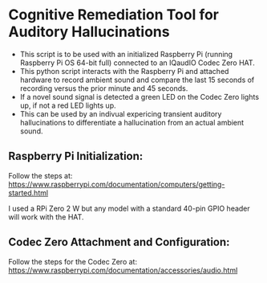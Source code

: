 # Cognitive Remediation Tool for Auditory Hallucinations

- This script is to be used with an initialized Raspberry Pi (running Raspberry Pi OS 64-bit full) connected to an IQaudIO Codec Zero HAT.
- This python script interacts with the Raspberry Pi and attached hardware to record ambient sound and compare the last 15 seconds of recording versus the prior minute and 45 seconds.
- If a novel sound signal is detected a green LED on the Codec Zero lights up, if not a red LED lights up.
- This can be used by an indivual expericing transient auditory hallucinations to differentiate a hallucination from an actual ambient sound.

##  Raspberry Pi Initialization:
Follow the steps at: https://www.raspberrypi.com/documentation/computers/getting-started.html

I used a RPi Zero 2 W but any model with a standard 40-pin GPIO header will work with the HAT.

## Codec Zero Attachment and Configuration:
Follow the steps for the Codec Zero at: https://www.raspberrypi.com/documentation/accessories/audio.html


